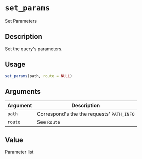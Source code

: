 # `set_params`

Set Parameters


## Description

Set the query's parameters.


## Usage

```r
set_params(path, route = NULL)
```


## Arguments

Argument      |Description
------------- |----------------
`path`     |     Correspond's the the requests' `PATH_INFO`
`route`     |     See `Route`


## Value

Parameter list


